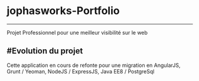# jophasworks-Portfolio
---
Projet Professionnel pour une meilleur visibilité sur le web

#Evolution du projet
---
Cette application en cours de refonte pour une migration en AngularJS, Grunt / Yeoman, NodeJS / ExpressJS, Java EE8 / PostgreSql
